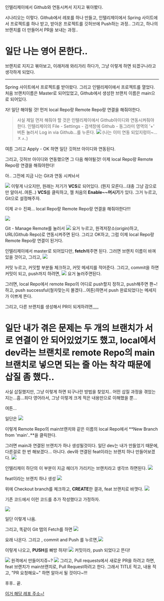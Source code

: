 인텔리제이에서 Github와 연동시켜서 지지고 볶아봤다. 

시나리오는 이렇다.
Github에서 레포를 하나 만들고, 인텔리제이에서 Spring 사이트에서 프로젝트를 하나 받고, 받아온 프로젝트를 깃허브에 Push하는 과정..
그리고, 하나의 브랜치를 더 만들어서 PR을 보내는 과정..

# 일단 나는 영어 몬한다..
브랜치로 지지고 볶아보고, 이래저래 와리가리 하다가, 그냥 이렇게 하면 되겠구나라고 생각하게 되었다.

---


Spring 사이트에서 프로젝트를 받아왔다. 그리고 인텔리제이에서 프로젝트를 열었다.
처음 브랜치이름은 Master로 되어있었고, Github에서 생성한 브랜치 이름은 main으로 되어있다.

자! 일단 해야될 것! 먼저 local Repo랑 Remote Repo랑 연결을 해줘야한다.

> 사실 제일 먼저 해줘야 할 것은 인텔리제이에서 Github아이디와 연동시켜줘야 한다.
인텔리제이의 File - Settings - 검색창에 Github - 동그라미 영역의 '+' 버튼 눌러서 Log in via Github...를 누른다.
![](https://velog.velcdn.com/images/tjdtn4484/post/d5ba8db5-8c14-4f1c-9959-62f1d2750e1f/image.png)
(나는 이미 연동 되있지렁이~... ㅈㅅ.)

여튼 그리고 Apply - OK 하면 일단 깃허브 아이디와 연동된다.

그리고, 깃허브 아이디와 연동했으면 그 다음 해야될것! 이제 local Repo랑 Remote Repo랑 연결을 해줘야한다!

아.. 그전에 지금 나는 Git과 연동 시켜놔서

![](https://velog.velcdn.com/images/tjdtn4484/post/3472effa-dca7-4abc-9e7a-8cf5c85e0726/image.png)
이렇게 나오지만, 원래는 저기가 **VCS**로 되어있다. (뭔지 모른다...대충 그냥 감으로만 알아서..여튼..) **VCS**를 클릭하고, 젤 처음의 **Enable~~머시기**가 있다. 그거 누르고, Git으로 설정해주자.

이제 ㄹㅇ 진짜... local Repo랑 Remote Repo랑 연결을 해줘야한다!!!

![](https://velog.velcdn.com/images/tjdtn4484/post/226cc39a-fb49-4fdd-9434-8ddc4058feee/image.png)

Git - Manage Remote를 눌러서
![](https://velog.velcdn.com/images/tjdtn4484/post/326927a9-7cc6-4de3-a554-0b9b19392b40/image.png)
요거 누르고, 원격저장소(origin)하고, URL(Github Repo)로 연동시켜주면 된다.
그리고 OK하고, 그럼 이제 local Repo랑 Remote Repo랑 연결이 된거다.

인텔리제이에서 master로 되어있다만, **fetch**해주면 된다.
그러면 브랜치 이름이 바껴있을 것이고, 그리고,
![](https://velog.velcdn.com/images/tjdtn4484/post/c50b8a83-a499-4c38-b79e-b5e4afe558c3/image.png)

커밋 누르고, 커밋할 부분들 체크하고, 커밋 메세지를 적어준다. 
그리고, commit을 하면 커밋이 되고, push까지 하려면, ![](https://velog.velcdn.com/images/tjdtn4484/post/7b78c51c-fde1-4003-8ff5-333c197eda49/image.png)
요거 눌러주면된다.

그러면, local Repo에서 remote Repo의 어디로 push할지 정하고, push해주면 쫜~! 하고, push successful(철자맞는지 몰겠다...여튼)하면서 push 완료되었다는 메세지가 이쁘게 뜬다.



그리고, 다른 브랜치를 생성해서 PR이 되게하려면,,,,,

# 일단 내가 겪은 문제는 두 개의 브랜치가 서로 연결이 안 되어있었기도 했고, local에서 dev라는 브랜치로 remote Repo의 main 브랜치로 넣으면 되는 줄 아는 착각 때문에 삽질 좀 했다..

사실 삽질했지만, 그냥 이렇게 하면 되구나란 방법을 찾았지.. 어떤 삽질 과정을 겪었는지는...흠...죄다 영어라서, 그냥 이렇게 크게 적은 내용만으로 이해했을 뿐...

여튼...


일단은
![](https://velog.velcdn.com/images/tjdtn4484/post/8d2df381-714e-4435-8490-11781f045cd2/image.png)

이렇게 Remote Repo의 main브랜치와 같은 이름의 local Repo에서 **New Branch from 'main'..**을 클릭한다.

그러면 main과 연결된 브랜치가 하나 생성될것이다. 일단 dev는 내가 만들었기 때문에, 다른걸로 한 번 해보겠다...
아니다. dev와 연결된 feat이라는 브랜치 하나 만들어보겠다.
![](https://velog.velcdn.com/images/tjdtn4484/post/f3b7c111-39b9-44b4-bcd2-a0f5fcfd8808/image.png)

인텔리제이 하단의 이 부분이 지금 헤더가 가리키는 브랜치라고 생각쓰 하면된다. 
![](https://velog.velcdn.com/images/tjdtn4484/post/c8ce6200-a081-4423-b0b6-75353e464e39/image.png)

feat이라는 브랜치 하나 생성
![](https://velog.velcdn.com/images/tjdtn4484/post/f4ce020d-fc49-4d67-b861-b639014c2796/image.png)

위에 Checkout branch를 체크하고, **CREATE**한 결과, feat 브랜치로 바꼇다.
![](https://velog.velcdn.com/images/tjdtn4484/post/51868480-ecbc-483a-8659-4b01cde96af4/image.png)

기존 코드에서 이런 코드를 추가 작성했다고 가정하자.

![](https://velog.velcdn.com/images/tjdtn4484/post/162074de-587f-460e-a6cf-11d7dc5e1aef/image.png)

일단 이렇게 나옴.

그리고, 똑같이 Git 탭의 Fetch를 하면
![](https://velog.velcdn.com/images/tjdtn4484/post/52d70567-c45c-4f7a-b0b2-9fc8046f458b/image.png)

요래 나온다.
그리고 , commit and Push 를 누르면,![](https://velog.velcdn.com/images/tjdtn4484/post/6ce58873-8f21-4204-a8f7-1eeb0392f047/image.png)

이렇게 나오고, 
**PUSH**를 빠방 하자!
![](https://velog.velcdn.com/images/tjdtn4484/post/d9c289fb-ec11-4244-b43a-b0bf409d5b5b/image.png)
커밋이라, push 되었다고 뜬다!

![](https://velog.velcdn.com/images/tjdtn4484/post/e788a5e3-b971-4ca5-ad20-edb856206eb8/image.png)
원격에서 만들어지쥬~?
![](https://velog.velcdn.com/images/tjdtn4484/post/32cab353-475a-4846-9aba-11694c8b0d40/image.png)
그리고, Pull requests에서 새로운 PR을 하려고 하면, feat 브랜치가 main브랜치로, Pull Request하려고 한다. 
그래서 TITLE 적고, 내용 적고, "PR 요청해요~" 하면 알아서 될 것이다~!!!


후후..
끝.



[이거 해당 레포 주소~!](https://github.com/SsangSoo/Todo-App)
